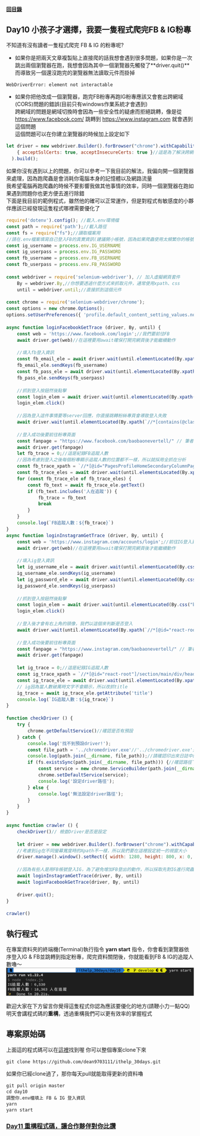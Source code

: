 #### [回目錄](../README.md)
## Day10 小孩子才選擇，我要一隻程式爬完FB & IG粉專

不知道有沒有讀者一隻程式爬完 FB & IG 的粉專呢?  
* 如果你是把兩天文章複製貼上直接爬的話我想會遇到很多問題，如果你是一次跳出兩個瀏覽器在跑，我想會因為其中一個瀏覽器先觸發了**driver.quit()**而導致另一個還沒跑完的瀏覽器無法讀取元件而掛掉  
```
WebDriverError: element not interactable
```
* 如果你把他改成一個瀏覽器，跑完FB粉專再跑IG粉專應該又會套出跨網域(CORS)問題的錯誤(目前只有windows作業系統才會遇到)  
跨網域的問題是網域切換時會因為一些安全性的疑慮而拒絕跳轉，像是從 https://www.facebook.com/ 跳轉到 https://www.instagram.com 就會遇到這個問題  
這個問題可以在你建立瀏覽器的時候加上設定如下
```js
let driver = new webdriver.Builder().forBrowser("chrome").withCapabilities(options,
    { acceptSslCerts: true, acceptInsecureCerts: true }//這是為了解決跨網域問題
  ).build();
```

如果你沒有遇到以上的問題，你可以參考一下我目前的解法，我偏向開一個瀏覽器來處理，因為跑爬蟲是會消耗你電腦本身的記憶體以及網路流量  
我希望電腦再跑爬蟲的時候不要影響我做其他事情的效率，同時一個瀏覽器在跑如果遇到問題你也更方便去進行除錯  
下面是我目前的範例程式，雖然他的確可以正常運作，但是對程式有敏感度的小夥伴應該已經發現這隻程式哪裡需要優化了  

```js
require('dotenv').config(); //載入.env環境檔
const path = require('path');//載入路徑
const fs = require("fs");//讀取檔案用
//請在.env檔案填寫自己登入FB的真實資訊(建議開小帳號，因為如果爬蟲使用太頻繁你的帳號會被鎖住)
const ig_username = process.env.IG_USERNAME
const ig_userpass = process.env.IG_PASSWORD
const fb_username = process.env.FB_USERNAME
const fb_userpass = process.env.FB_PASSWORD

const webdriver = require('selenium-webdriver'), // 加入虛擬網頁套件
    By = webdriver.By,//你想要透過什麼方式來抓取元件，通常使用xpath、css
    until = webdriver.until;//直接抓到這個元件

const chrome = require('selenium-webdriver/chrome');
const options = new chrome.Options();
options.setUserPreferences({ 'profile.default_content_setting_values.notifications': 1 });//因為FB會有notifications干擾到爬蟲，所以要先把它關閉

async function loginFacebookGetTrace (driver, By, until) {
    const web = 'https://www.facebook.com/login';//我們要前往FB
    await driver.get(web)//在這裡要用await確保打開完網頁後才能繼續動作

    //填入fb登入資訊
    const fb_email_ele = await driver.wait(until.elementLocated(By.xpath(`//*[@id="email"]`)));
    fb_email_ele.sendKeys(fb_username)
    const fb_pass_ele = await driver.wait(until.elementLocated(By.xpath(`//*[@id="pass"]`)));
    fb_pass_ele.sendKeys(fb_userpass)

    //抓到登入按鈕然後點擊
    const login_elem = await driver.wait(until.elementLocated(By.xpath(`//*[@id="loginbutton"]`)))
    login_elem.click()

    //因為登入這件事情要等server回應，你直接跳轉粉絲專頁會導致登入失敗
    await driver.wait(until.elementLocated(By.xpath(`//*[contains(@class,"_1vp5")]`)))//登入後才會有右上角的名字，我們以這個來判斷是否登入

    //登入成功後要前往粉專頁面
    const fanpage = "https://www.facebook.com/baobaonevertell/" // 筆者是寶寶不說的狂熱愛好者
    await driver.get(fanpage)
    let fb_trace = 0;//這是紀錄FB追蹤人數
    //因為考慮到登入之後每個粉專顯示追蹤人數的位置都不一樣，所以就採用全抓在分析
    const fb_trace_xpath = `//*[@id="PagesProfileHomeSecondaryColumnPagelet"]//*[contains(@class,"_4bl9")]`
    const fb_trace_eles = await driver.wait(until.elementsLocated(By.xpath(fb_trace_xpath)), 5000)//我們採取5秒內如果抓不到該元件就跳出的條件
    for (const fb_trace_ele of fb_trace_eles) {
        const fb_text = await fb_trace_ele.getText()
        if (fb_text.includes('人在追蹤')) {
            fb_trace = fb_text
            break
        }
    }
    console.log(`FB追蹤人數：${fb_trace}`)
}
async function loginInstagramGetTrace (driver, By, until) {
    const web = 'https://www.instagram.com/accounts/login';//前往IG登入頁面
    await driver.get(web)//在這裡要用await確保打開完網頁後才能繼續動作

    //填入ig登入資訊
    let ig_username_ele = await driver.wait(until.elementLocated(By.css("input[name='username']")));
    ig_username_ele.sendKeys(ig_username)
    let ig_password_ele = await driver.wait(until.elementLocated(By.css("input[name='password']")));
    ig_password_ele.sendKeys(ig_userpass)

    //抓到登入按鈕然後點擊
    const login_elem = await driver.wait(until.elementLocated(By.css("button[type='submit']")))
    login_elem.click()

    //登入後才會有右上角的頭像，我們以這個來判斷是否登入
    await driver.wait(until.elementLocated(By.xpath(`//*[@id="react-root"]//*[contains(@class,"_47KiJ")]`)))

    //登入成功後要前往粉專頁面
    const fanpage = "https://www.instagram.com/baobaonevertell/" // 筆者是寶寶不說的狂熱愛好者
    await driver.get(fanpage)

    let ig_trace = 0;//這是紀錄IG追蹤人數
    const ig_trace_xpath = `//*[@id="react-root"]/section/main/div/header/section/ul/li[2]/a/span`
    const ig_trace_ele = await driver.wait(until.elementLocated(By.xpath(ig_trace_xpath)), 5000)//我們採取5秒內如果抓不到該元件就跳出的條件    
    // ig因為當人數破萬時文字不會顯示，所以改抓title
    ig_trace = await ig_trace_ele.getAttribute('title')
    console.log(`IG追蹤人數：${ig_trace}`)
}

function checkDriver () {
    try {
        chrome.getDefaultService()//確認是否有預設        
    } catch {
        console.log('找不到預設driver!');
        const file_path = '../chromedriver.exe'//'../chromedriver.exe'是我的路徑
        console.log(path.join(__dirname, file_path));//請確認印出來日誌中的位置是否與你路徑相同
        if (fs.existsSync(path.join(__dirname, file_path))) {//確認路徑下chromedriver.exe是否存在            
            const service = new chrome.ServiceBuilder(path.join(__dirname, file_path)).build();//設定driver路徑
            chrome.setDefaultService(service);
            console.log('設定driver路徑');
        } else {
            console.log('無法設定driver路徑');
        }
    }
}

async function crawler () {
    checkDriver()// 檢查Driver是否是設定

    let driver = new webdriver.Builder().forBrowser("chrome").withCapabilities(options).build();// 建立這個broswer的類型
    //考慮到ig在不同螢幕寬度時的Xpath不一樣，所以我們要在這裡設定統一的視窗大小
    driver.manage().window().setRect({ width: 1280, height: 800, x: 0, y: 0 });

    //因為有些人是用FB帳號登入IG，為了避免增加FB登出的動作，所以採取先對IG進行爬蟲
    await loginInstagramGetTrace(driver, By, until)
    await loginFacebookGetTrace(driver, By, until)

    driver.quit();
}

crawler()
```
執行程式
----
在專案資料夾的終端機(Terminal)執行指令 **yarn start** 指令，你會看到瀏覽器依序登入IG & FB並跳轉到指定粉專，爬完資料關閉後，你就能看到FB & IG的追蹤人數嚕～  
![image](./article_img/terminal.png)  

歡迎大家在下方留言你覺得這隻程式你認為應該要優化的地方(請鞭小力一點QQ)  
明天會講程式碼的**重構**，透過重構我們可以更有效率的掌握程式

專案原始碼
----
上面這的程式碼可以在[這裡](https://github.com/dean9703111/ithelp_30days/day10)找到喔
你可以整個專案clone下來  
```
git clone https://github.com/dean9703111/ithelp_30days.git
```
如果你已經clone過了，那你每天pull就能取得更新的資料嚕  
```
git pull origin master
cd day10
調整你.env檔填上 FB & IG 登入資訊
yarn
yarn start
```
### [Day11 重構程式碼，讓合作夥伴對你比讚](../day11/README.md)